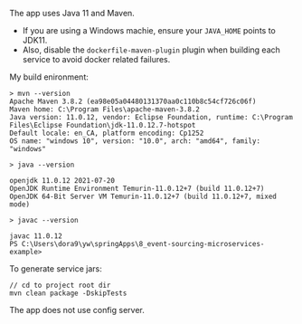 The app uses Java 11 and Maven. 
* If you are using a Windows machie, ensure your `JAVA_HOME` points to JDK11. 
* Also, disable the `dockerfile-maven-plugin` plugin when building each service to avoid docker related failures. 

My build enironment: 
```
> mvn --version
Apache Maven 3.8.2 (ea98e05a04480131370aa0c110b8c54cf726c06f)
Maven home: C:\Program Files\apache-maven-3.8.2
Java version: 11.0.12, vendor: Eclipse Foundation, runtime: C:\Program Files\Eclipse Foundation\jdk-11.0.12.7-hotspot
Default locale: en_CA, platform encoding: Cp1252
OS name: "windows 10", version: "10.0", arch: "amd64", family: "windows"
```

```
> java --version

openjdk 11.0.12 2021-07-20
OpenJDK Runtime Environment Temurin-11.0.12+7 (build 11.0.12+7)
OpenJDK 64-Bit Server VM Temurin-11.0.12+7 (build 11.0.12+7, mixed mode)
```

```
> javac --version

javac 11.0.12
PS C:\Users\dora9\yw\springApps\8_event-sourcing-microservices-example> 
```


To generate service jars: 
```
// cd to project root dir 
mvn clean package -DskipTests
```

The app does not use config server.